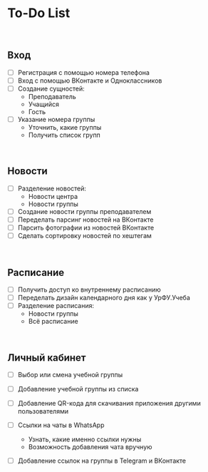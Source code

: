 # To-Do List

<br>

## Вход

- [ ] Регистрация с помощью номера телефона
- [ ] Вход с помощью ВКонтакте и Одноклассников
- [ ] Создание сущностей:
    - Преподаватель
    - Учащийся
    - Гость
- [ ] Указание номера группы
    - Уточнить, какие группы
    - Получить список групп

<br>

## Новости

- [ ] Разделение новостей:
    - Новости центра
    - Новости группы
- [ ] Создание новости группы преподавателем
- [ ] Переделать парсинг новостей на ВКонтакте
- [ ] Парсить фотографии из новостей ВКонтакте
- [ ] Сделать сортировку новостей по хештегам

<br>

## Расписание

- [ ] Получить доступ ко внутреннему расписанию
- [ ] Переделать дизайн календарного дня как у УрФУ.Учеба
- [ ] Разделение расписания:
    - Новости группы
    - Всё расписание

<br>

## Личный кабинет

- [ ] Выбор или смена учебной группы
- [ ] Добавление учебной группы из списка
- [ ] Добавление QR-кода для скачивания приложения другими пользователями
- [ ] Ссылки на чаты в WhatsApp
    - Узнать, какие именно ссылки нужны
    - Возможность добавления чата вручную
- [ ] Добавление ссылок на группы в Telegram и ВКонтакте

